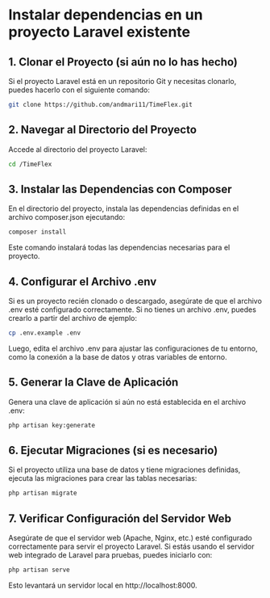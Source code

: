 # Instalar dependencias en un proyecto Laravel existente

## 1. Clonar el Proyecto (si aún no lo has hecho)

Si el proyecto Laravel está en un repositorio Git y necesitas clonarlo, puedes hacerlo con el siguiente comando:

```bash
git clone https://github.com/andmari11/TimeFlex.git
```

## 2. Navegar al Directorio del Proyecto
Accede al directorio del proyecto Laravel:

```bash
cd /TimeFlex
```

## 3. Instalar las Dependencias con Composer
En el directorio del proyecto, instala las dependencias definidas en el archivo composer.json ejecutando:

```bash
composer install
```
Este comando instalará todas las dependencias necesarias para el proyecto.

## 4. Configurar el Archivo .env
Si es un proyecto recién clonado o descargado, asegúrate de que el archivo .env esté configurado correctamente. Si no tienes un archivo .env, puedes crearlo a partir del archivo de ejemplo:

```bash
cp .env.example .env
```

Luego, edita el archivo .env para ajustar las configuraciones de tu entorno, como la conexión a la base de datos y otras variables de entorno.

## 5. Generar la Clave de Aplicación
Genera una clave de aplicación si aún no está establecida en el archivo .env:

```bash
php artisan key:generate
```

## 6. Ejecutar Migraciones (si es necesario)
Si el proyecto utiliza una base de datos y tiene migraciones definidas, ejecuta las migraciones para crear las tablas necesarias:

```bash
php artisan migrate
```


## 7. Verificar Configuración del Servidor Web
Asegúrate de que el servidor web (Apache, Nginx, etc.) esté configurado correctamente para servir el proyecto Laravel. Si estás usando el servidor web integrado de Laravel para pruebas, puedes iniciarlo con:

```bash
php artisan serve
```

Esto levantará un servidor local en http://localhost:8000.

